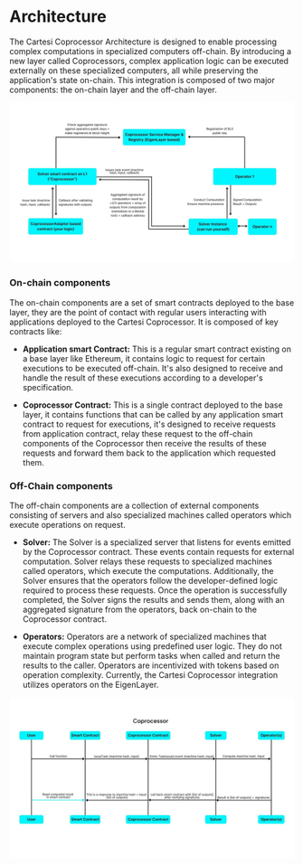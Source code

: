 # Architecture

The Cartesi Coprocessor Architecture is designed to enable processing complex computations in specialized computers off-chain. By introducing a new layer called Coprocessors, complex application logic can be executed externally on these specialized computers, all while preserving the application's state on-chain. This integration is composed of two major components: the on-chain layer and the off-chain layer.

![cartesi - coprocessor architecture](./img/CoprocessorArch.jpg)


### On-chain components

The on-chain components are a set of smart contracts deployed to the base layer, they are the point of contact with regular users interacting with applications deployed to the Cartesi Coprocessor. It is composed of key contracts like:

- **Application smart Contract:** This is a regular smart contract existing on a base layer like Ethereum, it contains logic to request for certain executions to be executed off-chain. It's also designed to receive and handle the result of these executions according to a developer's specification.

- **Coprocessor Contract:** This is a single contract deployed to the base layer, it contains functions that can be called by any application smart contract to request for executions, it's designed to receive requests from application contract, relay these request to the off-chain components of the Coprocessor then receive the results of these requests and forward them back to the application which requested them.

### Off-Chain components

The off-chain components are a collection of external components consisting of servers and also specialized machines called operators which execute operations on request.

- **Solver:** 
The Solver is a specialized server that listens for events emitted by the Coprocessor contract. These events contain requests for external computation. Solver relays these requests to specialized machines called operators, which execute the computations. Additionally, the Solver ensures that the operators follow the developer-defined logic required to process these requests. Once the operation is successfully completed, the Solver signs the results and sends them, along with an aggregated signature from the operators, back on-chain to the Coprocessor contract.

- **Operators:**
  Operators are a network of specialized machines that execute complex operations using predefined user logic. They do not maintain program state but perform tasks when called and return the results to the caller. Operators are incentivized with tokens based on operation complexity. Currently, the Cartesi Coprocessor integration utilizes operators on the EigenLayer.

![cartesi - coprocessor architecture](./img/CoprocessorArch2.jpg)
